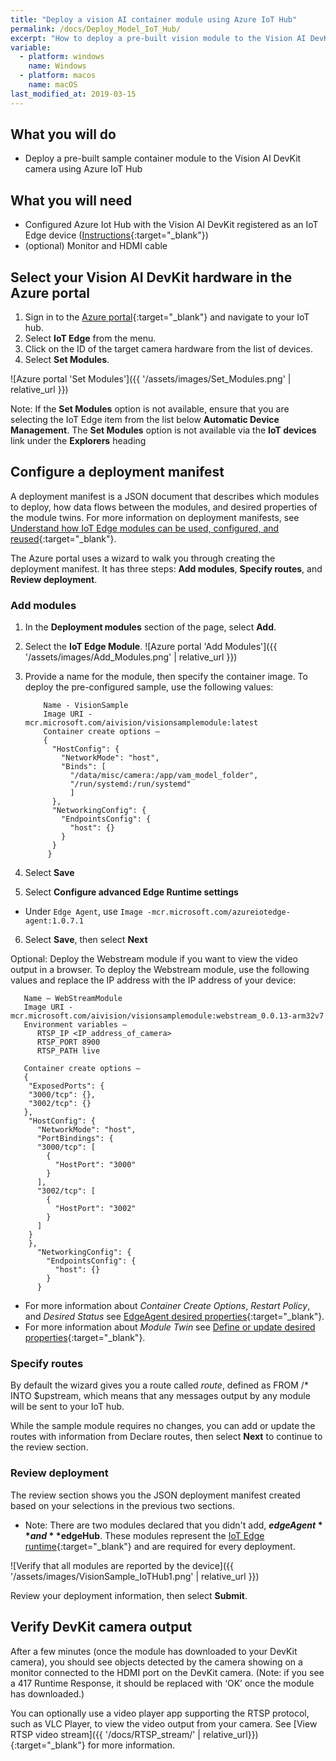 ```yaml
---
title: "Deploy a vision AI container module using Azure IoT Hub"
permalink: /docs/Deploy_Model_IoT_Hub/
excerpt: "How to deploy a pre-built vision module to the Vision AI DevKit camera using the Azure portal."
variable:
  - platform: windows
    name: Windows
  - platform: macos
    name: macOS
last_modified_at: 2019-03-15
---
```


## What you will do

* Deploy a pre-built sample container module to the Vision AI DevKit camera using Azure IoT Hub

## What you will need

* Configured Azure Iot Hub with the Vision AI DevKit registered as an IoT Edge device ([Instructions](https://azure.github.io/Vision-AI-DevKit-Pages/docs/Setup_Azure_resources/){:target="_blank"})
* (optional) Monitor and HDMI cable

## Select your Vision AI DevKit hardware in the Azure portal

1. Sign in to the [Azure portal](https://portal.azure.com/){:target="_blank"} and navigate to your IoT hub.
2. Select **IoT Edge** from the menu.
3. Click on the ID of the target camera hardware from the list of devices.
4. Select **Set Modules**.

![Azure portal 'Set Modules']({{ '/assets/images/Set_Modules.png' | relative_url }})

  Note: If the **Set Modules** option is not available, ensure that you are selecting the IoT Edge item from the list below **Automatic Device Management**.  The **Set Modules** option is not available via the **IoT devices** link under the **Explorers** heading

## Configure a deployment manifest

A deployment manifest is a JSON document that describes which modules to deploy, how data flows between the modules, and desired properties of the module twins. For more information on deployment manifests, see [Understand how IoT Edge modules can be used, configured, and reused](https://docs.microsoft.com/en-us/azure/iot-edge/module-composition){:target="_blank"}.

The Azure portal uses a wizard to walk you through creating the deployment manifest. It has three steps: **Add modules**, **Specify routes**, and **Review deployment**.

### Add modules

1. In the **Deployment modules** section of the page, select **Add**.
2. Select the **IoT Edge Module**. ![Azure portal 'Add Modules']({{ '/assets/images/Add_Modules.png' | relative_url }})
3. Provide a name for the module, then specify the container image. To deploy the pre-configured sample, use the following values:

    ```terminal
        Name - VisionSample
        Image URI - mcr.microsoft.com/aivision/visionsamplemodule:latest
        Container create options –
        {
          "HostConfig": {
            "NetworkMode": "host",
            "Binds": [
              "/data/misc/camera:/app/vam_model_folder",
              "/run/systemd:/run/systemd"
              ]
          },
          "NetworkingConfig": {
            "EndpointsConfig": {
              "host": {}
            }
          }
         }
    ```
  
4. Select **Save**
5. Select **Configure advanced Edge Runtime settings**
  - Under `Edge Agent`, use `Image -mcr.microsoft.com/azureiotedge-agent:1.0.7.1`
6. Select **Save**, then select **Next**

Optional: Deploy the Webstream module if you want to view the video output in a browser. To deploy the Webstream module, use the following values and replace the IP address with the IP address of your device:
  ```terminal
     Name – WebStreamModule
     Image URI - mcr.microsoft.com/aivision/visionsamplemodule:webstream_0.0.13-arm32v7
     Environment variables –
        RTSP_IP <IP_address_of_camera>
        RTSP_PORT 8900
        RTSP_PATH live

     Container create options –
     {
      "ExposedPorts": {
      "3000/tcp": {},
      "3002/tcp": {}
     },
      "HostConfig": {
        "NetworkMode": "host",
        "PortBindings": {
        "3000/tcp": [
          {
            "HostPort": "3000"
          }
        ],
        "3002/tcp": [
          {
            "HostPort": "3002"
          }
        ]
      }
      },
        "NetworkingConfig": {
          "EndpointsConfig": {
            "host": {}
          }
        }
  ```

* For more information about *Container Create Options*, *Restart Policy*, and *Desired Status* see [EdgeAgent desired properties](https://docs.microsoft.com/en-us/azure/iot-edge/module-edgeagent-edgehub#edgeagent-desired-properties){:target="_blank"}.
* For more information about *Module Twin* see [Define or update desired properties](https://docs.microsoft.com/en-us/azure/iot-edge/module-composition#define-or-update-desired-properties){:target="_blank"}.

### Specify routes

By default the wizard gives you a route called *route*, defined as FROM /* INTO $upstream, which means that any messages output by any module will be sent to your IoT hub.

While the sample module requires no changes, you can add or update the routes with information from Declare routes, then select **Next** to continue to the review section.

### Review deployment

The review section shows you the JSON deployment manifest created based on your selections in the previous two sections.

* Note: There are two modules declared that you didn't add, **$edgeAgent** and **$edgeHub**. These modules represent the [IoT Edge runtime](https://docs.microsoft.com/en-us/azure/iot-edge/iot-edge-runtime){:target="_blank"} and are required for every deployment.

 ![Verify that all modules are reported by the device]({{ '/assets/images/VisionSample_IoTHub1.png' | relative_url }})

Review your deployment information, then select **Submit**.

## Verify DevKit camera output

After a few minutes (once the module has downloaded to your DevKit camera), you should see objects detected by the camera showing on a monitor connected to the HDMI port on the DevKit camera. (Note: if you see a 417 Runtime Response, it should be replaced with ‘OK’ once the module has downloaded.)

You can optionally use a video player app supporting the RTSP protocol, such as VLC Player, to view the video output from your camera. See [View RTSP video stream]({{ '/docs/RTSP_stream/' | relative_url}}){:target="_blank"} for more information.
